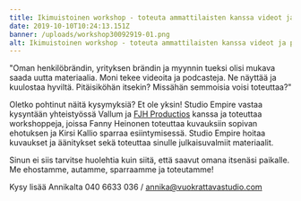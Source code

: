 ```yaml
---
title: Ikimuistoinen workshop - toteuta ammattilaisten kanssa videot ja podcastit
date: 2019-10-10T10:24:13.151Z
banner: /uploads/workshop30092919-01.png
alt: Ikimuistoinen workshop - toteuta ammattilaisten kanssa videot ja podcastit
---
```

"Oman henkilöbrändin, yrityksen brändin ja myynnin tueksi olisi mukava saada uutta materiaalia. Moni tekee videoita ja podcasteja. Ne näyttää ja kuulostaa hyviltä. Pitäisiköhän itsekin? Missähän semmoisia voisi toteuttaa?"

Oletko pohtinut näitä kysymyksiä? Et ole yksin! Studio Empire vastaa kysyntään  yhteistyössä Vallum ja [FJH Productios](https://mediaproducerfjh.fi/fi/palvelut/fjh-productions/) kanssa ja toteuttaa workshoppeja, joissa Fanny Heinonen toteuttaa kuvauksiin sopivan ehotuksen ja Kirsi Kallio sparraa esiintymisessä. Studio Empire hoitaa kuvaukset ja äänitykset sekä toteuttaa sinulle julkaisuvalmiit materiaalit. 

Sinun ei siis tarvitse huolehtia kuin siitä, että saavut omana itsenäsi paikalle. Me ehostamme, autamme, sparraamme ja toteutamme!

Kysy lisää Annikalta 040 6633 036 / annika@vuokrattavastudio.com
